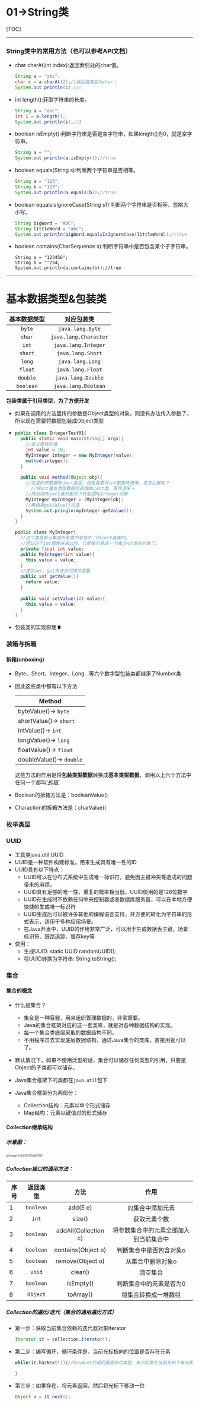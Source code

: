 # 01->String类

[TOC]

------

### String类中的常用方法（也可以参考API文档）

- char charAt(int index):返回索引处的char值。

  ```JAva
  String a = "abc";
  char c = a.charAt(2);//返回值类型为char；
  System.out.println(c);//c
  ```

- int length():获取字符串的长度。

  ```Java
  String a = "abc";
  int i = a.length();
  System.out.println(i);//3
  ```

- boolean isEmpty():判断字符串是否是空字符串，如果length()为0，就是空字符串。

  ```Java
  String a = "";
  System.out.println(a.isEmpty());//true
  ```

- boolean equals(String s):判断两个字符串是否相等。

  ```Java
  String a = "123";
  String b = "123";
  System.out.println(a.equals(b));//true
  ```

- boolean equalsIsIgnoreCase(String s1):判断两个字符串是否相等，忽略大小写。

  ```Java
  String bigWord = "ABC";
  String littleWord = "abc";
  System.out.println(bigWord.equalsIsIgnoreCase(littleWord));//true
  ```

- boolean contains(CharSequence s):判断字符串中是否包含某个子字符串。

  ```
  String a = "123456";
  String b = ""234;
  System.out.println(a.contains(b));//true
  ```


------

# 基本数据类型&包装类

| 基本数据类型 |      对应包装类       |
| :----------: | :-------------------: |
|    `byte`    |   `java.lang.Byte`    |
|    `char`    | `java.lang.Character` |
|    `int`     |  `java.lang.Integer`  |
|   `short`    |   `java.lang.Short`   |
|    `long`    |   `java.lang.Long`    |
|   `float`    |   `java.lang.Float`   |
|   `double`   |  `java.lang.Double`   |
|  `boolean`   |  `java.lang.Boolean`  |

**包装类属于引用类型，为了方便开发**

- 如果在调用的方法里传的参数是Object类型的对象，则没有办法传入参数了，所以现在需要将数据包装成Object类型

- ```java
  public class IntegerTest01{
    public static void main(String[] args){
      //定义要传的值
      int value = 10;
      MyInteger integer = new MyInteger(value);
      method(integer);
    }
    
    public void method(Object obj){	
      //这里的参数是Object类型，但是我要将int数据传进来，该怎么做呢？
    	//将int基本类型数据包装成Object类，再传进来～
      //然后将Object类对象向下转型成MyInteger对象
      MyInteger myInteger = (MyInteger)obj;
      //再调用getValue()方法
      System.out.pringln(myInteger.getValue());
    }
  }
  ```

  ```java
  public class MyInteger{
    //这个类是默认集成所有类的老祖宗：Object基类的。
    //所以这个int值传进来以后，它就被包装成一个Object类的对象了。
    private final int value;
    public MyInteger(int value){
      this.value = value;
    }
    //提供set、get方法访问成员变量
    public int getValue(){
      return value;
    }
    
    public void setValue(int value){
      this.value = value;
    }
  }
  ```

- 包装类的实现原理⬆️

### 装箱与拆箱

#### 拆箱(unboxing)

- Byte、Short、Integer、Long...等六个数字型包装类都继承了Number类

- 因此这些类中都有以下方法

  | Method                   |
  | ------------------------ |
  | byteValue()-> `byte`     |
  | shortValue()-> `short`   |
  | intValue()-> `int`       |
  | longValue()-> `long`     |
  | floatValue()-> `float`   |
  | doubleValue()-> `double` |

  这些方法的作用是将**包装类型数据**转换成**基本类型数据**，调用以上六个方法中任何一个都叫<u>*‘拆箱’*</u>

- Boolean的拆箱方法是：booleanValue()
- Charaction的拆箱方法是：charValue()

### 枚举类型

### UUID

- 工具类java.util.UUID
- UUID是一种软件构建标准，用来生成具有唯一性的ID
- UUID具有以下特点：
  - UUID可以在分布式系统中生成唯一标识符，避免因主键冲突等造成的问题带来的麻烦。
  - UUID具有足够的唯一性，重复的概率相当低，UUID使用的是128位数字
  - UUID在生成时不依赖任何中央控制器或者数据库服务器，可以在本地方便快捷的生成唯一标识符
  - UUID生成后可以被许多其他的编程语言支持，并方便的转化为字符串的形式表示，适用于多种应用场景。
  - 在Java开发中，UUID的作用非常广泛，可以用于生成数据表主键，场景标识符、链路追踪、缓存key等
- 使用：
  - 生成UUID: static UUID randomUUID();
  - 将UUID转换为字符串:  String toString();

### 集合

#### 集合的概念

- 什么是集合？
  - 集合是一种容器，用来组织管理数据的，非常重要。
  - Java的集合框架对应的这一套类库，就是对各种数据结构的实现。
  - 每一个集合类底层采取的数据结构不同。
  - 不用程序员去实现底层数据结构，通过Java集合的类库，直接用就可以了。

- 默认情况下，如果不使用泛型的话，集合可以储存任何类型的引用，只要是Object的子类都可以储存。
- Java集合框架下的类都在`java.util`包下
- Java集合框架分为两部分：
  - Collection结构：元素以单个形式储存
  - Map结构：元素以键值对的形式储存

#### Collection继承结构

##### 示意图：

<img src="/Users/lujianfeng/Library/Application Support/typora-user-images/image-20250103110405157.png" alt="image-20250103110405157" style="zoom:50%;" />

##### Collection接口的通用方法：

| 序号 | 返回类型  |         方法         |                  作用                  |
| ---- | :-------: | :------------------: | :------------------------------------: |
| 1    | `boolean` |       add(E e)       |            向集合中添加元素            |
| 2    |   `int`   |        size()        |              获取元素个数              |
| 3    | `boolean` | addAll(Collection c) | 将参数集合中的元素全部加入到当前集合中 |
| 4    | `boolean` |  contains(Object o)  |        判断集合中是否包含对象o         |
| 5    | `boolean` |   remove(Object o)   |           从集合中删除对象o            |
| 6    |  `void`   |       clear()        |                清空集合                |
| 7    | `boolean` |      isEmpty()       |        判断集合中的元素是否为0         |
| 8    | `Object`  |      toArray()       |          将集合转换成一堆数组          |

##### Collection的遍历/迭代（集合的通用遍历方式）

- 第一步：获取当前集合依赖的迭代器对象Iterator

  ```java
  Iterator it = collection.iterator();
  ```

- 第二步：编写循环，循环条件是，当前光标指向的位置是否存在元素

  ```java
  while(it.hasNext()){//hasNext的返回值是布尔类型，表示如果在当前光标下有元素存在就返回true。
  
  }
  ```

- 第三步：如果存在，将元素返回，然后将光标下移动一位

  ```java
  Object o = it.next();
  ```

  
